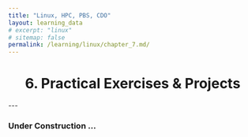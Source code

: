 ```yaml
---
title: "Linux, HPC, PBS, CDO"
layout: learning_data
# excerpt: "linux"
# sitemap: false
permalink: /learning/linux/chapter_7.md/
---
```


<h1 style="text-align:center;"> 6. Practical Exercises & Projects </h1>
---

### Under Construction  ...


<!-- ## 6.1. Linux Basics Practice
## 6.2. Submitting and Managing Jobs on HPC with PBS
## 6.3. Working with CDO for Climate Data Analysis
## 6.4. Combining Tools for End-to-End Workflow -->